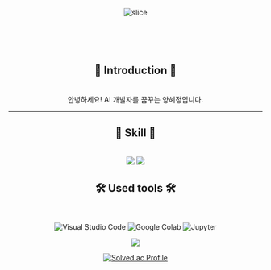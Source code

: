 <!---
- 👋 Hi, I’m @yanghj0
- 👀 I’m interested in ...
- 🌱 I’m currently learning ...
- 💞️ I’m looking to collaborate on ...
- 📫 How to reach me ...
--->

<!---
yanghj0/yanghj0 is a ✨ special ✨ repository because its `README.md` (this file) appears on your GitHub profile.
You can click the Preview link to take a look at your changes.
--->

<div align=center>
    
![slice](https://capsule-render.vercel.app/api?type=slice&color=auto&height=200&text=Hi%20there👋&fontAlign=70&rotate=13&fontAlignY=25&desc=hyejeong's%20GitHub&descAlign=70.&descAlignY=44)

<br>
<br>
<br>

## 🙌 Introduction 🙌
<br>
안녕하세요! AI 개발자를 꿈꾸는 양혜정입니다.

---

##  👀 Skill 👀
<br>
<img src="https://img.shields.io/badge/Python-3776AB?style=flat&logo=Python&logoColor=white"/>
<img src="https://img.shields.io/badge/Tensorflow-FF6F00?style=flat&logo=Tensorflow&logoColor=white"/>

## 🛠️ Used tools 🛠️
<br>

![Visual Studio Code](https://img.shields.io/badge/Visual%20Studio%20Code-007ACC?style=flat&logo=Visual%20Studio%20Code&logoColor=white)
![Google Colab](https://img.shields.io/badge/Google%20Colab-F9AB00?style=flat&logo=Google%20Colab&logoColor=white)
![Jupyter](https://img.shields.io/badge/Jupyter-F37626?style=flat&logo=Jupyter&logoColor=white)

<img src="https://github-readme-stats.vercel.app/api?username=yanghj0&show_icons=true">
    
[![Solved.ac Profile](http://mazassumnida.wtf/api/v2/generate_badge?boj=lisayang1)](https://solved.ac/lisayang1/)
    
<!---
https://velog.io/@seulki971227/Github-%EB%A6%AC%EB%93%9C%EB%AF%B8-%EA%BE%B8%EB%AF%B8%EA%B8%B0
https://yermi.tistory.com/entry/%EA%BF%80%ED%8C%81-Github-Readme-%EC%98%88%EC%81%98%EA%B2%8C-%EA%BE%B8%EB%AF%B8%EA%B8%B0-Readme-Header-Badge-Widget-%EB%93%B1
--->
</div>

